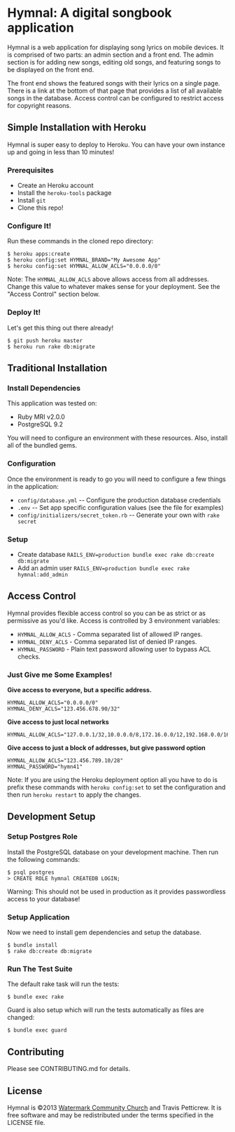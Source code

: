 Hymnal: A digital songbook application
======================================

Hymnal is a web application for displaying song lyrics on mobile
devices. It is comprised of two parts: an admin section and a front end.
The admin section is for adding new songs, editing old songs, and
featuring songs to be displayed on the front end.

The front end shows the featured songs with their lyrics on a single page.
There is a link at the bottom of that page that provides a list of all
available songs in the database. Access control can be configured to
restrict access for copyright reasons.

Simple Installation with Heroku
-------------------------------

Hymnal is super easy to deploy to Heroku. You can have your own instance
up and going in less than 10 minutes!

### Prerequisites

* Create an Heroku account
* Install the `heroku-tools` package
* Install `git`
* Clone this repo!

### Configure It!

Run these commands in the cloned repo directory:

```
$ heroku apps:create
$ heroku config:set HYMNAL_BRAND="My Awesome App"
$ heroku config:set HYMNAL_ALLOW_ACLS="0.0.0.0/0"
```

Note: The `HYMNAL_ALLOW_ACLS` above allows access from all addresses.
Change this value to whatever makes sense for your deployment. See the
"Access Control" section below.

### Deploy It!

Let's get this thing out there already!

```
$ git push heroku master
$ heroku run rake db:migrate
```

Traditional Installation
------------

### Install Dependencies

This application was tested on:

* Ruby MRI v2.0.0
* PostgreSQL 9.2

You will need to configure an environment with these resources. Also, install
all of the bundled gems.

### Configuration

Once the environment is ready to go you will need to configure a few things in
the application:

* `config/database.yml` -- Configure the production database credentials
* `.env` -- Set app specific configuration values (see the file for
  examples)
* `config/initializers/secret_token.rb` -- Generate your own with `rake secret`

### Setup

* Create database `RAILS_ENV=production bundle exec rake db:create db:migrate`
* Add an admin user `RAILS_ENV=production bundle exec rake hymnal:add_admin`

Access Control
--------------

Hymnal provides flexible access control so you can be as strict or as
permissive as you'd like. Access is controlled by 3 environment
variables:

* `HYMNAL_ALLOW_ACLS` - Comma separated list of allowed IP ranges.
* `HYMNAL_DENY_ACLS` - Comma separated list of denied IP ranges.
* `HYMNAL_PASSWORD` - Plain text password allowing user to bypass ACL
  checks.

### Just Give me Some Examples!

**Give access to everyone, but a specific address.**
```
HYMNAL_ALLOW_ACLS="0.0.0.0/0"
HYMNAL_DENY_ACLS="123.456.678.90/32"
```

**Give access to just local networks**
```
HYMNAL_ALLOW_ACLS="127.0.0.1/32,10.0.0.0/8,172.16.0.0/12,192.168.0.0/16"
```

**Give access to just a block of addresses, but give password option**
```
HYMNAL_ALLOW_ACLS="123.456.789.10/28"
HYMNAL_PASSWORD="hymn41"
```

Note: If you are using the Heroku deployment option all you have to do
is prefix these commands with `heroku config:set` to set the
configuration and then run `heroku restart` to apply the changes.

Development Setup
-----------------

### Setup Postgres Role

Install the PostgreSQL database on your development machine. Then run the
following commands:

```
$ psql postgres
> CREATE ROLE hymnal CREATEDB LOGIN;
```

Warning: This should not be used in production as it provides passwordless
access to your database!

### Setup Application

Now we need to install gem dependencies and setup the database.

```
$ bundle install
$ rake db:create db:migrate
```

### Run The Test Suite

The default rake task will run the tests:

```
$ bundle exec rake
```

Guard is also setup which will run the tests automatically as files are changed:

```
$ bundle exec guard
```

Contributing
------------

Please see CONTRIBUTING.md for details.

License
-------

Hymnal is ©2013 [Watermark Community Church](http://watermark.org) and
Travis Petticrew. It is free software and may be redistributed under the
terms specified in the LICENSE file.
